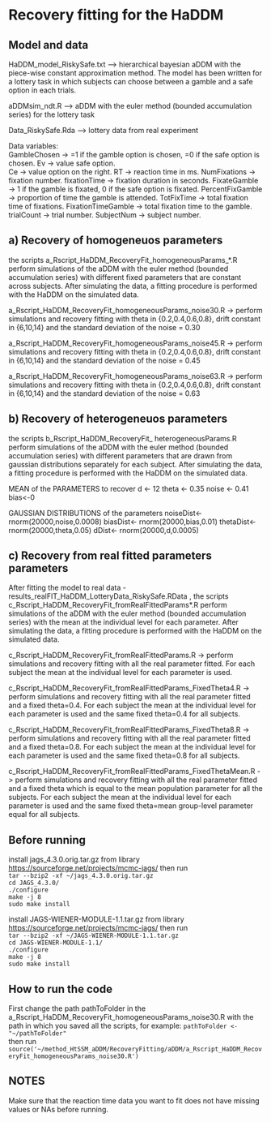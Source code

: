 # Recovery fitting for the HaDDM

## Model and data
HaDDM_model_RiskySafe.txt  --> hierarchical bayesian aDDM with the piece-wise constant approximation method. The model has been written for a lottery task in which subjects can choose between a gamble and a safe option in each trials.

aDDMsim_ndt.R --> aDDM with the euler method (bounded accumulation series) for the lottery task

Data_RiskySafe.Rda --> lottery data from real experiment

 Data variables:  
 GambleChosen  -> =1 if the gamble option is chosen, =0 if the safe option is chosen. 
 Ev  -> value safe option.  
 Ce -> value option on the right. 
 RT      -> reaction time in ms. 
 NumFixations  -> fixation number. 
 fixationTime  -> fixation duration in seconds. 
 FixateGamble  -> 1 if the gamble is fixated, 0 if the safe option is fixated. 
 PercentFixGamble -> proportion of time the gamble is attended. 
 TotFixTime    -> total fixation time of fixations. 
 FixationTimeGamble -> total fixation time to the gamble. 
 trialCount   -> trial number. 
 SubjectNum -> subject number. 
  

## a) Recovery of homogeneuos parameters
the scripts a_Rscript_HaDDM_RecoveryFit_homogeneousParams_*.R perform simulations of the aDDM with the euler method (bounded accumulation series) with different fixed parameters that are constant across subjects. After simulating the data, a fitting procedure is performed with the HaDDM on the simulated data.

a_Rscript_HaDDM_RecoveryFit_homogeneousParams_noise30.R -> perform simulations and recovery fitting with theta in {0.2,0.4,0.6,0.8}, drift constant in {6,10,14} and the standard deviation of the noise = 0.30

a_Rscript_HaDDM_RecoveryFit_homogeneousParams_noise45.R -> perform simulations and recovery fitting with theta in {0.2,0.4,0.6,0.8}, drift constant in {6,10,14} and the standard deviation of the noise = 0.45

a_Rscript_HaDDM_RecoveryFit_homogeneousParams_noise63.R -> perform simulations and recovery fitting with theta in {0.2,0.4,0.6,0.8}, drift constant in {6,10,14} and the standard deviation of the noise = 0.63

## b) Recovery of heterogeneuos parameters
the scripts b_Rscript_HaDDM_RecoveryFit_ heterogeneousParams.R perform simulations of the aDDM with the euler method (bounded accumulation series) with different parameters that are drawn from gaussian distributions separately for each subject. After simulating the data, a fitting procedure is performed with the HaDDM on the simulated data.

MEAN of the PARAMETERS to recover
d <- 12
theta <- 0.35
noise <- 0.41
bias<-0

GAUSSIAN DISTRIBUTIONS of the parameters
noiseDist<- rnorm(20000,noise,0.0008)
biasDist<- rnorm(20000,bias,0.01)
thetaDist<- rnorm(20000,theta,0.05)
dDist<- rnorm(20000,d,0.0005)

## c) Recovery from real fitted parameters parameters
After fitting the model to real data - results_realFIT_HaDDM_LotteryData_RiskySafe.RData , the scripts c_Rscript_HaDDM_RecoveryFit_fromRealFittedParams*.R perform simulations of the aDDM with the euler method (bounded accumulation series) with the mean at the individual level for each parameter. After simulating the data, a fitting procedure is performed with the HaDDM on the simulated data.

c_Rscript_HaDDM_RecoveryFit_fromRealFittedParams.R -> perform simulations and recovery fitting with all the real parameter fitted. For each subject the mean at the individual level for each parameter is used.

c_Rscript_HaDDM_RecoveryFit_fromRealFittedParams_FixedTheta4.R -> perform simulations and recovery fitting with all the real parameter fitted and a fixed theta=0.4. For each subject the mean at the individual level for each parameter is used and the same fixed theta=0.4 for all subjects.

c_Rscript_HaDDM_RecoveryFit_fromRealFittedParams_FixedTheta8.R -> perform simulations and recovery fitting with all the real parameter fitted and a fixed theta=0.8. For each subject the mean at the individual level for each parameter is used and the same fixed theta=0.8 for all subjects.

c_Rscript_HaDDM_RecoveryFit_fromRealFittedParams_FixedThetaMean.R -> perform simulations and recovery fitting with all the real parameter fitted and a fixed theta which is equal to the mean population parameter for all the subjects. For each subject the mean at the individual level for each parameter is used and the same fixed theta=mean group-level parameter equal for all subjects.




## Before running

install jags_4.3.0.orig.tar.gz from library https://sourceforge.net/projects/mcmc-jags/ then run  
`tar --bzip2 -xf ~/jags_4.3.0.orig.tar.gz`  
`cd JAGS_4.3.0/`  
`./configure`  
`make -j 8`  
`sudo make install`  

install JAGS-WIENER-MODULE-1.1.tar.gz from library https://sourceforge.net/projects/mcmc-jags/ then run  
`tar --bzip2 -xf ~/JAGS-WIENER-MODULE-1.1.tar.gz`  
`cd JAGS-WIENER-MODULE-1.1/`  
`./configure`  
`make -j 8`  
`sudo make install`  


## How to run the code
First change the path pathToFolder in the a_Rscript_HaDDM_RecoveryFit_homogeneousParams_noise30.R with the path in which you saved all the scripts, for example:
`pathToFolder <- "~/pathToFolder"`  
then run   
`source('~/method_HtSSM_aDDM/RecoveryFitting/aDDM/a_Rscript_HaDDM_RecoveryFit_homogeneousParams_noise30.R')`


## NOTES
Make sure that the reaction time data you want to fit does not have missing values or NAs before running.





